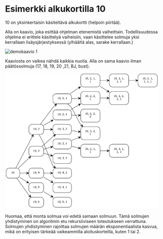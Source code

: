 # Esimerkki alkukortilla 10

10 on yksinkertaisin käsiteltävä alkukortti (helpoin piirtää).


Alla on kaavio, joka esittää ohjelman etenemistä vaiheittain. Todellisuudessa ohjelma ei erittele käsittelyä vaiheisiin, vaan käsittelee solmuja yksi kerrallaan lisäysjärjestyksessä (ylhäältä alas, sarake kerrallaan.)


![demokaavio 1](kaaaviot/demo1.png)


Kaaviosta on vaikea nähdä kaikkia nuolia. Alla on sama kaavio ilman päätössolmuja (17, 18, 19, 20 ,21, BJ, bust).


![demokaavio 2](kaaviot/demo2.png)


Huomaa, että monta solmua voi edetä samaan solmuun. Tämä solmujen yhdistyminen on algoritmin etu rekursiiviseen toteutukseen verrattuna. Solmujen yhdistyminen rajoittaa solmujen määrän eksponentiaalista kasvua, mikä on erityisen tärkeää vaikeammilla aloituskorteilla, kuten 1 tai 2.
